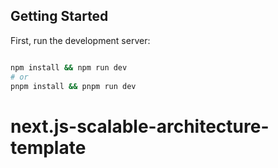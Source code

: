 
## Getting Started

First, run the development server:

```bash

npm install && npm run dev
# or
pnpm install && pnpm run dev
```
# next.js-scalable-architecture-template
